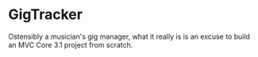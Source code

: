 # GigTracker
Ostensibly a musician's gig manager, what it really is is an excuse to build an MVC Core 3.1 project from scratch.
